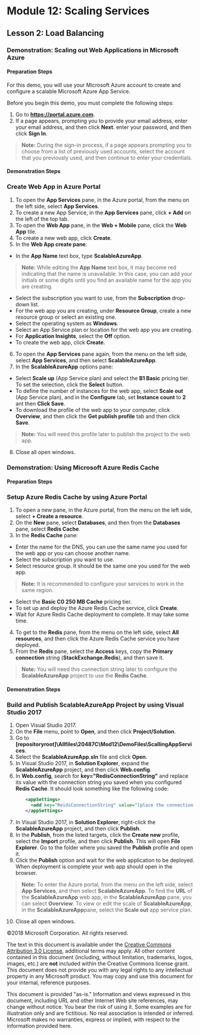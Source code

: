 # Module 12: Scaling Services

## Lesson 2: Load Balancing

### Demonstration: Scaling out Web Applications in Microsoft Azure

#### Preparation Steps

For this demo, you will use your Microsoft Azure account to create and configure a scalable Microsoft Azure App Service.

Before you begin this demo, you must complete the following steps:
 1. Go to **https://portal.azure.com**.
 2. If a page appears, prompting you to provide your email address, enter your email address, and then click **Next**. enter your password, and then click **Sign In**.

   >**Note:** During the sign-in process, if a page appears prompting you to choose from a list of previously used accounts, select the account that you previously used, and then continue to enter your credentials.
 
#### Demonstration Steps

### Create **Web App** in **Azure Portal**

 1. To open the **App Services** pane, in the Azure portal, from the menu on the left side, select **App Services**.
 2. To create a new App Service, in the **App Services** pane, click **+ Add** on the left of the top tab.
 3. To open the **Web App** pane, in the **Web + Mobile** pane, click the **Web App** tile. 
 4. To create a new web app, click **Create**.  
 5. In the **Web App create pane**:
   - In the **App Name** text box, type **ScalableAzureApp**.
  > **Note:** While editing the **App Name** text box, it may become red indicating that the name is unavailable. In this case, you can add your initials or some digits until you find an available name for the app you are creating.
  - Select the subscription you want to use, from the **Subscription** drop-down list.
  - For the web app you are creating, under **Resource Group**, create a new resource group or select an existing one.
  - Select the operating system as **Windows**.
  - Select an App Service plan or location for the web app you are creating.
  - For **Application Insights**, select the **Off** option.
  - To create the web app, click **Create**.
 6. To open the **App Services** pane again, from the menu on the left side, select **App Services**, and then select **ScalableAzureApp**.
 7. In the **ScalableAzureApp** options pane:
  - Select **Scale up** (App Service plan) and select the **B1 Basic** pricing tier. To set the selection, click the **Select** button.
  - To define the number of instances for the web app, select **Scale out** (App Service plan), and in the **Configure** tab, set  **Instance count** to **2** ant then **Click Save**.  
  - To download the profile of the web app to your computer, click **Overview**, and then click the **Get publish profile** tab and then click **Save**.
  > **Note:** You will need this profile later to publish the project to the web app.
8. Close all open windows.

### Demonstration: Using Microsoft Azure Redis Cache

#### Preparation Steps

### Setup  **Azure Redis Cache** by using **Azure Portal**

 1. To open a new pane, in the Azure portal, from the menu on the left side, select **+ Create a resource**.
 2. On the **New** pane, select **Databases**, and then from the **Databases** pane, select **Redis Cache**.
 3. In the **Redis Cache** pane:
  - Enter the name for the DNS, you can use the same name you used for the web app or you can choose another name.
  - Select the subscription you want to use.
  - Select resource group. It should be the same one you used for the web app.
 > **Note:** It is recommended to configure your services to work in the same region.
  - Select the **Basic C0 250 MB Cache** pricing tier.
  - To set up and deploy the Azure Redis Cache service, click **Create**.
  - Wait for Azure Redis Cache deployment to complete. It may take some time.
 4. To get to the **Redis** pane, from the menu on the left side, select **All resources**, and then click the Azure Redis Cache service you have deployed. 
 5. From the **Redis** pane, select the **Access** keys,  copy the **Primary connection** string (**StackExchange.Redis**), and then save it.
 > **Note:** You will need this connection string later to configure the **ScalableAzureApp** project to use the **Redis Cache**. 


#### Demonstration Steps

### Build and Publish  **ScalableAzureApp Project** by using **Visual Studio 2017**

 1. Open Visual Studio 2017.
 2. On the **File** menu, point to **Open**, and then click **Project/Solution**.
 3. Go to **[repositoryroot]\Allfiles\20487C\Mod12\DemoFiles\ScallingAppServices**.
 4. Select the **ScalableAzureApp.sln** file and click **Open**.
 5. In Visual Studio 2017, in **Solution Explorer**, expand the **ScalableAzureApp** project, and then click **Web.config**.
 6. In **Web.config**, search for **key="RedisConnectionString"** and replace its value with the connection string you saved when you configured **Redis Cache**. It should look something like the following code: 

```xml
       <appSettings>
         <add key="ReidsConnectionString" value="[place the connection string here]" />
       </appSettings>
```

 7. In Visual Studio 2017, in **Solution Explorer**, right-click the **ScalableAzureApp** project, and then click **Publish**.
 8. In the **Publish**, from the listed targets, click the **Create new** profile, select the **Import** profile, and then click **Publish**. This will open **File Explorer**. Go to the folder where you saved the **Publish** profile and open it.
 9. Click the **Publish** option and wait for the web application to be deployed. When deployment is complete your web app should open in the browser.
 > **Note:** To enter the Azure portal, from the menu on the left side, select **App Services**, and then select **ScalableAzureApp**. To find the **URL** of the **ScalableAzureApp** web app, in the **ScalableAzureApp** pane, you can select **Overview**. To view or edit the scale of **ScalableAzureApp**, in the **ScalableAzureApp**pane, select the **Scale out** app service plan.   
10. Close all open windows.
 
 ©2018 Microsoft Corporation. All rights reserved.

The text in this document is available under the  [Creative Commons Attribution 3.0 License](https://creativecommons.org/licenses/by/3.0/legalcode), additional terms may apply. All other content contained in this document (including, without limitation, trademarks, logos, images, etc.) are  **not**  included within the Creative Commons license grant. This document does not provide you with any legal rights to any intellectual property in any Microsoft product. You may copy and use this document for your internal, reference purposes.

This document is provided &quot;as-is.&quot; Information and views expressed in this document, including URL and other Internet Web site references, may change without notice. You bear the risk of using it. Some examples are for illustration only and are fictitious. No real association is intended or inferred. Microsoft makes no warranties, express or implied, with respect to the information provided here.
